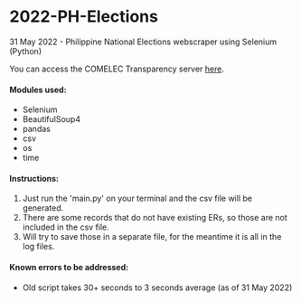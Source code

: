 # 2022-PH-Elections
31 May 2022 - Philippine National Elections webscraper using Selenium (Python)

You can access the COMELEC Transparency server [here](https://2022electionresults.comelec.gov.ph/#/er/0/).

#### Modules used:
- Selenium
- BeautifulSoup4
- pandas
- csv
- os
- time

#### Instructions:
1. Just run the 'main.py' on your terminal and the csv file will be generated.
2. There are some records that do not have existing ERs, so those are not included in the csv file.
3. Will try to save those in a separate file, for the meantime it is all in the log files.

#### Known errors to be addressed:
- Old script takes 30+ seconds to 3 seconds average (as of 31 May 2022)
